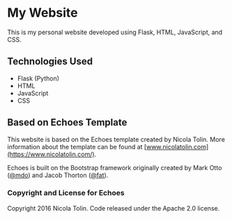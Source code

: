 # My Website

This is my personal website developed using Flask, HTML, JavaScript, and CSS.

## Technologies Used

- Flask (Python)
- HTML
- JavaScript
- CSS

## Based on Echoes Template

This website is based on the Echoes template created by Nicola Tolin. More information about the template can be found at [www.nicolatolin.com](https://www.nicolatolin.com/).

Echoes is built on the Bootstrap framework originally created by Mark Otto ([@mdo](https://twitter.com/mdo)) and Jacob Thorton ([@fat](https://twitter.com/fat)).

### Copyright and License for Echoes

Copyright 2016 Nicola Tolin. Code released under the Apache 2.0 license.


